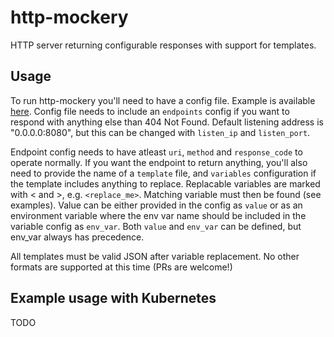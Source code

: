 # http-mockery
HTTP server returning configurable responses with support for templates.

## Usage

To run http-mockery you'll need to have a config file. Example is available [here](config-example.json).
Config file needs to include an `endpoints` config if you want to respond with anything else than 404 Not Found.
Default listening address is "0.0.0.0:8080", but this can be changed with `listen_ip` and `listen_port`.

Endpoint config needs to have atleast `uri`, `method` and `response_code` to operate normally.
If you want the endpoint to return anything, you'll also need to provide the name of a `template` file, and 
`variables` configuration if the template includes anything to replace. Replacable variables are marked with < and >,
e.g. `<replace_me>`. Matching variable must then be found (see examples). Value can be either provided in the config
as `value` or as an environment variable where the env var name should be included in the variable config as `env_var`.
Both `value` and `env_var` can be defined, but env_var always has precedence.

All templates must be valid JSON after variable replacement. No other formats are supported at this time (PRs are welcome!)

## Example usage with Kubernetes

TODO
